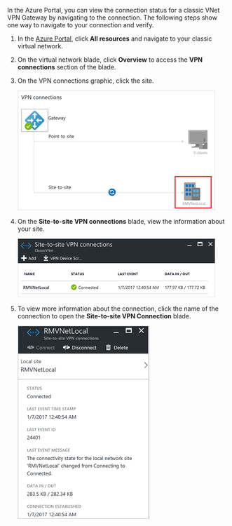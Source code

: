 In the Azure Portal, you can view the connection status for a classic VNet VPN Gateway by navigating to the connection. The following steps show one way to navigate to your connection and verify.

1. In the [Azure Portal](http://portal.azure.cn), click **All resources** and navigate to your classic virtual network.
2. On the virtual network blade, click **Overview** to access the **VPN connections** section of the blade.
3. On the VPN connections graphic, click the site.

    ![Local site](./media/vpn-gateway-verify-connection-azureportal-classic/localsitename.png "local site")
4. On the **Site-to-site VPN connections** blade, view the information about your site.

    ![Connection status](./media/vpn-gateway-verify-connection-azureportal-classic/siteconnectstatus.png "Connection status")
5. To view more information about the connection, click the name of the connection to open the **Site-to-site VPN Connection** blade.

    ![Connection status more](./media/vpn-gateway-verify-connection-azureportal-classic/connections4.png "Connection status more info")